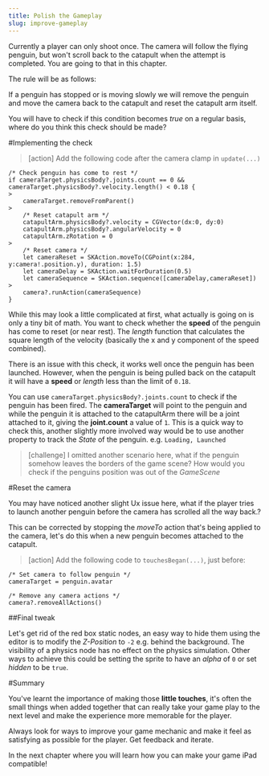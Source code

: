 ```yaml
---
title: Polish the Gameplay
slug: improve-gameplay
---
```


Currently a player can only shoot once. The camera will follow the flying penguin, but won't scroll back to the catapult when the attempt is completed. You are going to that in this chapter.

The rule will be as follows:

If a penguin has stopped or is moving slowly we will remove the penguin and move the camera back to the catapult and reset the catapult arm itself.

You will have to check if this condition becomes *true* on a regular basis, where do you think this check should be made?

#Implementing the check

> [action]
> Add the following code after the camera clamp in `update(...)`
```
/* Check penguin has come to rest */
if cameraTarget.physicsBody?.joints.count == 0 && cameraTarget.physicsBody?.velocity.length() < 0.18 {
>
    cameraTarget.removeFromParent()
>
    /* Reset catapult arm */
    catapultArm.physicsBody?.velocity = CGVector(dx:0, dy:0)
    catapultArm.physicsBody?.angularVelocity = 0
    catapultArm.zRotation = 0
>
    /* Reset camera */
    let cameraReset = SKAction.moveTo(CGPoint(x:284, y:camera!.position.y), duration: 1.5)
    let cameraDelay = SKAction.waitForDuration(0.5)
    let cameraSequence = SKAction.sequence([cameraDelay,cameraReset])
>
    camera?.runAction(cameraSequence)
}
```

While this may look a little complicated at first, what actually is going on is only a tiny bit of math. You want to check whether the **speed** of the penguin has come to reset (or near rest).
The *length* function that calculates the square length of the velocity (basically the x and y component of the speed combined).

There is an issue with this check, it works well once the penguin has been launched.  However, when the penguin is being pulled back on the catapult it will have a **speed** or *length* less than the limit of `0.18`.

You can use `cameraTarget.physicsBody?.joints.count` to check if the penguin has been fired.
The **cameraTarget** will point to the penguin and while the penguin it is attached to the catapultArm there will be a joint attached to it, giving the  **joint.count** a value of `1`.  This is a quick way to check this, another slightly more involved way would be to use another property to track the *State* of the penguin. e.g. `Loading, Launched`

> [challenge]
> I omitted another scenario here, what if the penguin somehow leaves the borders of the game scene? How would you check if the penguins position was out of the *GameScene*

#Reset the camera

You may have noticed another slight Ux issue here, what if the player tries to launch another penguin before the camera has scrolled all the way back.?

This can be corrected by stopping the *moveTo* action that's being applied to the camera, let's do this when a new penguin becomes attached to the catapult.

> [action]
> Add the following code to `touchesBegan(...)`, just before:
>
```
/* Set camera to follow penguin */
cameraTarget = penguin.avatar
```
>
```
/* Remove any camera actions */
camera?.removeAllActions()
```
>

##Final tweak

Let's get rid of the red box static nodes, an easy way to hide them using the editor is to modify the *Z-Position* to `-2` e.g. behind the background.  The visibility of a physics node has no effect on the physics simulation. Other ways to achieve this could be setting the sprite to have an *alpha* of `0` or set *hidden* to be `true`.

#Summary

You've learnt the importance of making those **little touches**, it's often the small things when added together that can really take your game play to the next level and make the experience more memorable for the player.

Always look for ways to improve your game mechanic and make it feel as satisfying as possible for the player.
Get feedback and iterate.

In the next chapter where you will learn how you can make your game iPad compatible!
